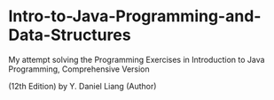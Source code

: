 # Intro-to-Java-Programming-and-Data-Structures

My attempt  solving the Programming Exercises in Introduction to Java Programming, Comprehensive Version 

(12th Edition) by Y. Daniel Liang (Author)

